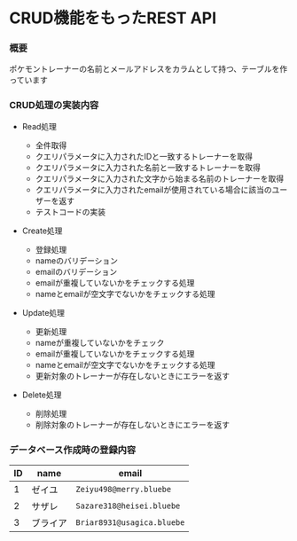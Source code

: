 # CRUD機能をもったREST API

### 概要
ポケモントレーナーの名前とメールアドレスをカラムとして持つ、テーブルを作っています

### CRUD処理の実装内容
- Read処理
    - 全件取得
    - クエリパラメータに入力されたIDと一致するトレーナーを取得
    - クエリパラメータに入力された名前と一致するトレーナーを取得
    - クエリパラメータに入力された文字から始まる名前のトレーナーを取得
    - クエリパラメータに入力されたemailが使用されている場合に該当のユーザーを返す
    - テストコードの実装

- Create処理
    - 登録処理
    - nameのバリデーション
    - emailのバリデーション
     - emailが重複していないかをチェックする処理
     - nameとemailが空文字でないかをチェックする処理

- Update処理  
    - 更新処理
    - nameが重複していないかをチェック
    - emailが重複していないかをチェックする処理
    - nameとemailが空文字でないかをチェックする処理
    - 更新対象のトレーナーが存在しないときにエラーを返す

- Delete処理  
    - 削除処理
    - 削除対象のトレーナーが存在しないときにエラーを返す

### データベース作成時の登録内容
| ID| name | email |
|-----|-----|-----|
| 1 | ゼイユ | `Zeiyu498@merry.bluebe` |
| 2 | サザレ | `Sazare318@heisei.bluebe` |
| 3 |ブライア | `Briar8931@usagica.bluebe`|
